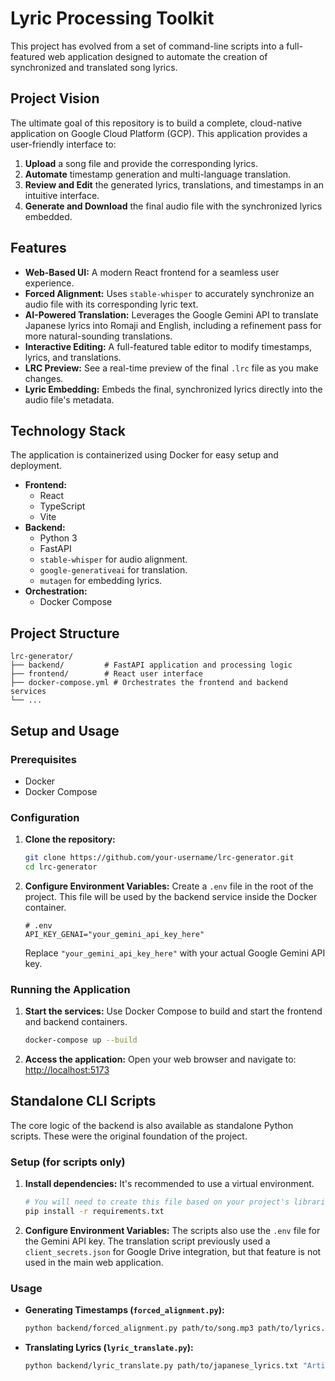 # Lyric Processing Toolkit

This project has evolved from a set of command-line scripts into a full-featured web application designed to automate the creation of synchronized and translated song lyrics.

## Project Vision

The ultimate goal of this repository is to build a complete, cloud-native application on Google Cloud Platform (GCP). This application provides a user-friendly interface to:

1.  **Upload** a song file and provide the corresponding lyrics.
2.  **Automate** timestamp generation and multi-language translation.
3.  **Review and Edit** the generated lyrics, translations, and timestamps in an intuitive interface.
4.  **Generate and Download** the final audio file with the synchronized lyrics embedded.

## Features

-   **Web-Based UI:** A modern React frontend for a seamless user experience.
-   **Forced Alignment:** Uses `stable-whisper` to accurately synchronize an audio file with its corresponding lyric text.
-   **AI-Powered Translation:** Leverages the Google Gemini API to translate Japanese lyrics into Romaji and English, including a refinement pass for more natural-sounding translations.
-   **Interactive Editing:** A full-featured table editor to modify timestamps, lyrics, and translations.
-   **LRC Preview:** See a real-time preview of the final `.lrc` file as you make changes.
-   **Lyric Embedding:** Embeds the final, synchronized lyrics directly into the audio file's metadata.

## Technology Stack

The application is containerized using Docker for easy setup and deployment.

-   **Frontend:**
    -   React
    -   TypeScript
    -   Vite
-   **Backend:**
    -   Python 3
    -   FastAPI
    -   `stable-whisper` for audio alignment.
    -   `google-generativeai` for translation.
    -   `mutagen` for embedding lyrics.
-   **Orchestration:**
    -   Docker Compose

## Project Structure

```
lrc-generator/
├── backend/         # FastAPI application and processing logic
├── frontend/        # React user interface
├── docker-compose.yml # Orchestrates the frontend and backend services
└── ...
```

## Setup and Usage

### Prerequisites

-   Docker
-   Docker Compose

### Configuration

1.  **Clone the repository:**
    ```bash
    git clone https://github.com/your-username/lrc-generator.git
    cd lrc-generator
    ```

2.  **Configure Environment Variables:**
    Create a `.env` file in the root of the project. This file will be used by the backend service inside the Docker container.
    ```env
    # .env
    API_KEY_GENAI="your_gemini_api_key_here"
    ```
    Replace `"your_gemini_api_key_here"` with your actual Google Gemini API key.

### Running the Application

1.  **Start the services:**
    Use Docker Compose to build and start the frontend and backend containers.
    ```bash
    docker-compose up --build
    ```

2.  **Access the application:**
    Open your web browser and navigate to:
    [http://localhost:5173](http://localhost:5173)

## Standalone CLI Scripts

The core logic of the backend is also available as standalone Python scripts. These were the original foundation of the project.

### Setup (for scripts only)

1.  **Install dependencies:**
    It's recommended to use a virtual environment.
    ```bash
    # You will need to create this file based on your project's libraries
    pip install -r requirements.txt
    ```

2.  **Configure Environment Variables:**
    The scripts also use the `.env` file for the Gemini API key. The translation script previously used a `client_secrets.json` for Google Drive integration, but that feature is not used in the main web application.

### Usage

-   **Generating Timestamps (`forced_alignment.py`):**
    ```bash
    python backend/forced_alignment.py path/to/song.mp3 path/to/lyrics.txt -o song_timestamps.csv
    ```

-   **Translating Lyrics (`lyric_translate.py`):**
    ```bash
    python backend/lyric_translate.py path/to/japanese_lyrics.txt "Artist - Song Title"
    ```